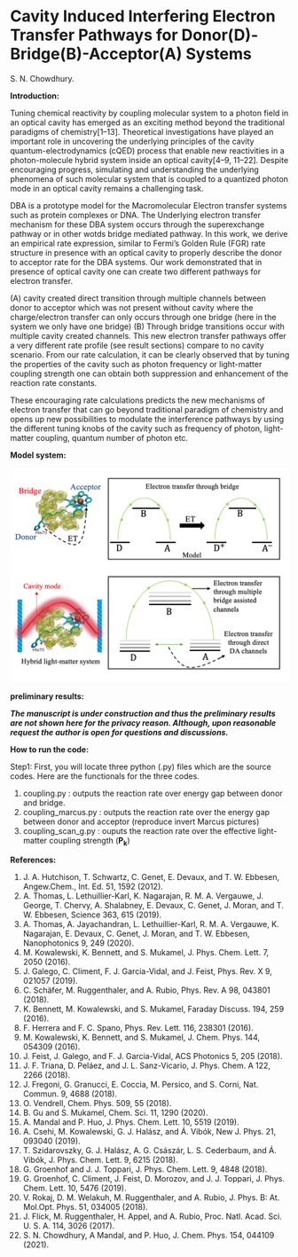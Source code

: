 # Cavity Induced Interfering Electron Transfer Pathways for Donor(D)-Bridge(B)-Acceptor(A) Systems
S. N. Chowdhury.

**Introduction:**

Tuning chemical reactivity by coupling molecular system to a photon field in an optical cavity has emerged as an exciting method beyond the traditional paradigms of chemistry[1–13]. Theoretical investigations have played an important role in uncovering the underlying principles of the cavity quantum-electrodynamics (cQED) process that enable new reactivities in a photon-molecule hybrid system inside an optical cavity[4–9, 11–22]. Despite encouraging progress, simulating and understanding the underlying phenomena of such molecular system that is coupled to a quantized photon mode in an optical cavity remains a challenging task. 

DBA is a prototype model for the Macromolecular Electron transfer systems such as protein complexes or DNA. The Underlying electron transfer mechanism for these DBA system occurs through the superexchange pathway or in other wotds bridge mediated pathway. In this work, we derive an empirical rate expression, similar to Fermi’s Golden Rule (FGR) rate structure in presence with an optical cavity to properly describe the donor to acceptor rate for the DBA systems. Our work demonstrated that in presence of optical cavity one can create two different pathways for electron transfer. 
    
  (A) cavity created direct transition through multiple channels between donor to acceptor which was not present without cavity where the charge/electron       transfer can only occurs through one bridge (here in the system we only have one bridge) 
  (B) Through bridge transitions occur with multiple cavity created channels. This new electron transfer pathways offer a very different rate profile 
      (see result sections) compare to no cavity scenario. From our rate calculation, it can be clearly observed that by tuning the properties of the 
      cavity such as photon frequency or light-matter coupling strength one can obtain both suppression and enhancement of the reaction rate constants. 

These encouraging rate calculations predicts the new mechanisms of electron transfer that can go beyond traditional paradigm of chemistry and opens up new possibilities to modulate the interference pathways by using the different tuning knobs of the cavity such as frequency of photon, light-matter coupling, quantum number of photon etc.   

**Model system:**


<img src="DBA.png" width="800">

**preliminary results:**

***The manuscript is under construction and thus the preliminary results are not shown here for the privacy reason. Although, upon reasonable request the author is open for questions and discussions.***

**How to run the code:**

Step1:
First, you will locate three python (.py) files which are the source codes. Here are the functionals for the three codes.

1. coupling.py : outputs the reaction rate over energy gap between donor and bridge.
2. coupling_marcus.py : outputs the reaction rate over the energy gap between donor and acceptor (reproduce invert Marcus pictures)
3. coupling_scan_g.py : ouputs the reaction rate over the effective light-matter coupling strength (__P<sub>k</sub>__)



**References:**

1. J. A. Hutchison, T. Schwartz, C. Genet, E. Devaux, and T. W. Ebbesen, Angew.Chem., Int. Ed. 51, 1592 (2012).
2. A. Thomas, L. Lethuillier-Karl, K. Nagarajan, R. M. A. Vergauwe, J. George, T. Chervy, A. Shalabney, E. Devaux, C. Genet, J. Moran, and T. W. Ebbesen, Science 363, 615 (2019).
3. A. Thomas, A. Jayachandran, L. Lethuillier-Karl, R. M. A. Vergauwe, K. Nagarajan, E. Devaux, C. Genet, J. Moran, and T. W. Ebbesen, Nanophotonics
9, 249 (2020).
4. M. Kowalewski, K. Bennett, and S. Mukamel, J. Phys. Chem. Lett. 7, 2050 (2016).
5. J. Galego, C. Climent, F. J. Garcia-Vidal, and J. Feist, Phys. Rev. X 9, 021057 (2019).
6. C. Schäfer, M. Ruggenthaler, and A. Rubio, Phys. Rev. A 98, 043801 (2018).
7. K. Bennett, M. Kowalewski, and S. Mukamel, Faraday Discuss. 194, 259 (2016).
8. F. Herrera and F. C. Spano, Phys. Rev. Lett. 116, 238301 (2016).
9. M. Kowalewski, K. Bennett, and S. Mukamel, J. Chem. Phys. 144, 054309 (2016).
10. J. Feist, J. Galego, and F. J. Garcia-Vidal, ACS Photonics 5, 205 (2018).
11. J. F. Triana, D. Peláez, and J. L. Sanz-Vicario, J. Phys. Chem. A 122, 2266 (2018).
12. J. Fregoni, G. Granucci, E. Coccia, M. Persico, and S. Corni, Nat. Commun. 9, 4688 (2018).
13. O. Vendrell, Chem. Phys. 509, 55 (2018).
14. B. Gu and S. Mukamel, Chem. Sci. 11, 1290 (2020).
15. A. Mandal and P. Huo, J. Phys. Chem. Lett. 10, 5519 (2019).
16. A. Csehi, M. Kowalewski, G. J. Halász, and Á. Vibók, New J. Phys. 21, 093040 (2019).
17. T. Szidarovszky, G. J. Halász, A. G. Császár, L. S. Cederbaum, and Á. Vibók, J. Phys. Chem. Lett. 9, 6215 (2018).
18. G. Groenhof and J. J. Toppari, J. Phys. Chem. Lett. 9, 4848 (2018).
19. G. Groenhof, C. Climent, J. Feist, D. Morozov, and J. J. Toppari, J. Phys. Chem. Lett. 10, 5476 (2019).
20. V. Rokaj, D. M. Welakuh, M. Ruggenthaler, and A. Rubio, J. Phys. B: At. Mol.Opt. Phys. 51, 034005 (2018).
21. J. Flick, M. Ruggenthaler, H. Appel, and A. Rubio, Proc. Natl. Acad. Sci. U. S. A. 114, 3026 (2017).
22. S. N. Chowdhury, A Mandal, and P. Huo, J. Chem. Phys. 154, 044109 (2021).
